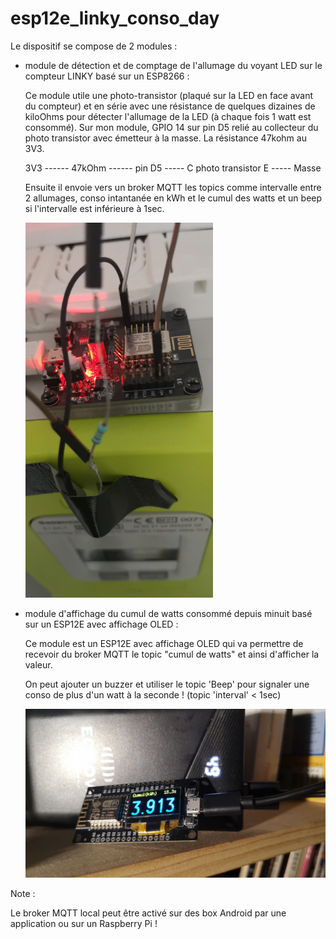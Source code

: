 # esp12e_linky_conso_day

Le dispositif se compose de 2 modules :

- module de détection et de comptage de l'allumage du voyant LED sur le compteur LINKY basé sur un ESP8266 :

  Ce module utile une photo-transistor (plaqué sur la LED en face avant du compteur) et en série avec une résistance de quelques dizaines de kiloOhms pour détecter l'allumage de la LED (à chaque fois 1 watt est consommé). Sur mon module, GPIO 14 sur pin D5 relié au collecteur du photo transistor avec émetteur à la masse. La résistance 47kohm au 3V3.

   3V3 ------ 47kOhm ------ pin D5 ----- C photo transistor E ----- Masse
  

  Ensuite il envoie vers un broker MQTT les topics comme intervalle entre 2 allumages, conso intantanée en kWh et le cumul des watts et un beep si l'intervalle est inférieure à 1sec.


  <img src="./IMG_20240819_223845.jpg" alt="drawing" width="300"/>

- module d'affichage du cumul de watts consommé depuis minuit basé sur un ESP12E avec affichage OLED :

  Ce module est un ESP12E avec affichage OLED qui va permettre de recevoir du broker MQTT le topic "cumul de watts" et ainsi d'afficher la valeur.

  On peut ajouter un buzzer et utiliser le topic 'Beep' pour signaler une conso de plus d'un watt à la seconde ! (topic 'interval' < 1sec)

  <img src="./IMG-20240817-WA0002.jpeg" alt="drawing" width="600"/>


Note :

Le broker MQTT local peut être activé sur des box Android par une application ou sur un Raspberry Pi !

